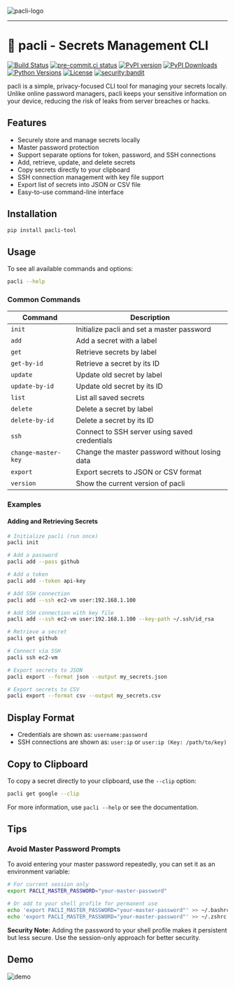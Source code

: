 ![pacli-logo](https://github.com/user-attachments/assets/742d776d-107a-495e-8bcf-5f68f25a087f)

___

# 🔐 pacli - Secrets Management CLI

[![Build Status](https://github.com/imshakil/pacli/actions/workflows/release.yml/badge.svg)](https://github.com/imshakil/pacli/actions)
[![pre-commit.ci status](https://results.pre-commit.ci/badge/github/imShakil/pacli/main.svg)](https://results.pre-commit.ci/latest/github/imShakil/pacli/main)
[![PyPI version](https://img.shields.io/pypi/v/pacli-tool.svg)](https://pypi.org/project/pacli-tool/)
[![PyPI Downloads](https://static.pepy.tech/badge/pacli-tool)](https://pepy.tech/projects/pacli-tool)
[![Python Versions](https://img.shields.io/pypi/pyversions/pacli-tool.svg)](https://pypi.org/project/pacli-tool/)
[![License](https://img.shields.io/github/license/imshakil/pacli)](LICENSE)
[![security:bandit](https://img.shields.io/badge/security-bandit-yellow.svg)](https://github.com/imShakil/pacli)

pacli is a simple, privacy-focused CLI tool for managing your secrets locally. Unlike online password managers, pacli keeps your sensitive information on your device, reducing the risk of leaks from server breaches or hacks.

## Features

- Securely store and manage secrets locally
- Master password protection
- Support separate options for token, password, and SSH connections
- Add, retrieve, update, and delete secrets
- Copy secrets directly to your clipboard
- SSH connection management with key file support
- Export list of secrets into JSON or CSV file
- Easy-to-use command-line interface

## Installation

```sh
pip install pacli-tool
```

## Usage

To see all available commands and options:

```sh
pacli --help
```

### Common Commands

| Command                | Description                                      |
|------------------------|--------------------------------------------------|
| `init`                 | Initialize pacli and set a master password       |
| `add`                  | Add a secret with a label                        |
| `get`                  | Retrieve secrets by label                        |
| `get-by-id`            | Retrieve a secret by its ID                      |
| `update`               | Update old secret by label                       |
| `update-by-id`         | Update old secret by its ID                      |
| `list`                 | List all saved secrets                           |
| `delete`               | Delete a secret by label                         |
| `delete-by-id`         | Delete a secret by its ID                        |
| `ssh`                  | Connect to SSH server using saved credentials    |
| `change-master-key`    | Change the master password without losing data   |
| `export`               | Export secrets to JSON or CSV format             |
| `version`              | Show the current version of pacli                |

### Examples

#### Adding and Retrieving Secrets

```sh
# Initialize pacli (run once)
pacli init

# Add a password
pacli add --pass github

# Add a token
pacli add --token api-key

# Add SSH connection
pacli add --ssh ec2-vm user:192.168.1.100

# Add SSH connection with key file
pacli add --ssh ec2-vm user:192.168.1.100 --key-path ~/.ssh/id_rsa

# Retrieve a secret
pacli get github

# Connect via SSH
pacli ssh ec2-vm

# Export secrets to JSON
pacli export --format json --output my_secrets.json

# Export secrets to CSV
pacli export --format csv --output my_secrets.csv
```

## Display Format

- Credentials are shown as: `username:password`
- SSH connections are shown as: `user:ip` or `user:ip (Key: /path/to/key)`

## Copy to Clipboard

To copy a secret directly to your clipboard, use the `--clip` option:

```sh
pacli get google --clip
```

For more information, use `pacli --help` or see the documentation.

## Tips

### Avoid Master Password Prompts

To avoid entering your master password repeatedly, you can set it as an environment variable:

```sh
# For current session only
export PACLI_MASTER_PASSWORD="your-master-password"

# Or add to your shell profile for permanent use
echo 'export PACLI_MASTER_PASSWORD="your-master-password"' >> ~/.bashrc  # For bash
echo 'export PACLI_MASTER_PASSWORD="your-master-password"' >> ~/.zshrc   # For zsh
```

**Security Note:** Adding the password to your shell profile makes it persistent but less secure. Use the session-only approach for better security.

## Demo

![demo](https://github.com/user-attachments/assets/be7ea309-9f5c-4f5a-a4f3-fdf065577d8b)

